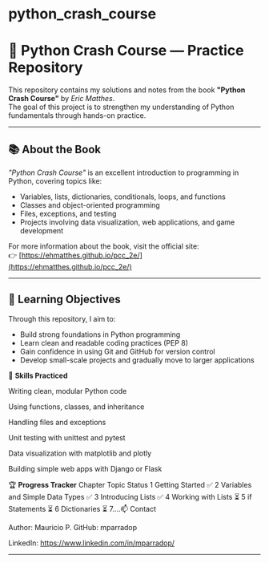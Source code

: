 # python_crash_course

# 🐍 Python Crash Course — Practice Repository

This repository contains my solutions and notes from the book **"Python Crash Course"** by *Eric Matthes*.  
The goal of this project is to strengthen my understanding of Python fundamentals through hands-on practice.

---

## 📚 About the Book

*"Python Crash Course"* is an excellent introduction to programming in Python, covering topics like:
- Variables, lists, dictionaries, conditionals, loops, and functions
- Classes and object-oriented programming
- Files, exceptions, and testing
- Projects involving data visualization, web applications, and game development

For more information about the book, visit the official site:  
👉 [https://ehmatthes.github.io/pcc_2e/](https://ehmatthes.github.io/pcc_2e/)

---

## 🧠 Learning Objectives

Through this repository, I aim to:
- Build strong foundations in Python programming  
- Learn clean and readable coding practices (PEP 8)  
- Gain confidence in using Git and GitHub for version control  
- Develop small-scale projects and gradually move to larger applications

🧰 **Skills Practiced**

Writing clean, modular Python code

Using functions, classes, and inheritance

Handling files and exceptions

Unit testing with unittest and pytest

Data visualization with matplotlib and plotly

Building simple web apps with Django or Flask

🏆 **Progress Tracker**
Chapter	Topic	Status
1	Getting Started	✅
2	Variables and Simple Data Types	✅
3	Introducing Lists	✅
4	Working with Lists	⏳
5	if Statements	⏳
6	Dictionaries	⏳
7....📫 Contact

Author: Mauricio P.
GitHub: mparradop

LinkedIn: https://www.linkedin.com/in/mparradop/


---
 
